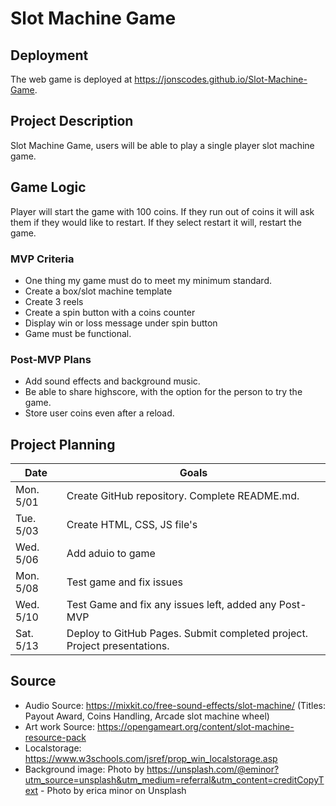 # Slot Machine Game

## Deployment

The web game is deployed at https://jonscodes.github.io/Slot-Machine-Game.

## Project Description

Slot Machine Game, users will be able to play a single player slot machine game.

## Game Logic

Player will start the game with 100 coins.
If they run out of coins it will ask them if they would like to restart.
If they select restart it will, restart the game.

### MVP Criteria

- One thing my game must do to meet my minimum standard.
- Create a box/slot machine template
- Create 3 reels
- Create a spin button with a coins counter
- Display win or loss message under spin button
- Game must be functional.

### Post-MVP Plans

- Add sound effects and background music.
- Be able to share highscore, with the option for the person to try the game.
- Store user coins even after a reload. 

## Project Planning

| Date | Goals |
| ---- | ----- |
| Mon. 5/01 | Create GitHub repository. Complete README.md. |
| Tue. 5/03 | Create HTML, CSS, JS file's     |
| Wed. 5/06 | Add aduio to game     |
| Mon. 5/08 | Test game and fix issues   |
| Wed. 5/10 |  Test Game and fix any issues left, added any Post-MVP   |
| Sat. 5/13 | Deploy to GitHub Pages. Submit completed project. Project presentations. |

## Source
- Audio Source: https://mixkit.co/free-sound-effects/slot-machine/ (Titles: Payout Award, Coins Handling,  Arcade slot machine wheel)
- Art work Source: https://opengameart.org/content/slot-machine-resource-pack
- Localstorage: https://www.w3schools.com/jsref/prop_win_localstorage.asp
- Background image: Photo by https://unsplash.com/@eminor?utm_source=unsplash&utm_medium=referral&utm_content=creditCopyText - Photo by erica minor on Unsplash